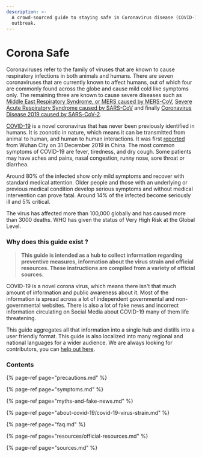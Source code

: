 ```yaml
---
description: >-
  A crowd-sourced guide to staying safe in Coronavirus disease (COVID-19)
  outbreak.
---
```


# Corona Safe

Coronaviruses refer to the family of viruses that are known to cause respiratory infections in both animals and humans. There are seven coronaviruses that are currently known to affect humans, out of which four are commonly found across the globe and cause mild cold like symptoms only. The remaining three are known to  cause severe diseases such as [Middle East Respiratory Syndrome, or MERS caused by MERS-CoV](https://www.who.int/emergencies/mers-cov/en/), [Severe Acute Respiratory Syndrome caused by SARS-CoV](https://www.who.int/csr/sars/en/) and finally [Coronavirus Disease 2019 caused by SARS-CoV-2](https://www.cdc.gov/coronavirus/2019-ncov/index.html).

[COVID-19](https://www.who.int/emergencies/diseases/novel-coronavirus-2019) is a novel coronavirus that has never been previously identified in humans. It is zoonotic in nature, which means it can be transmitted from animal to human, and human to human interactions. It  was first [reported](https://www.who.int/csr/don/05-january-2020-pneumonia-of-unkown-cause-china/en/) from Wuhan City on 31 December 2019 in China. The most common symptoms of COVID-19 are fever, tiredness, and dry cough. Some patients may have aches and pains, nasal congestion, runny nose, sore throat or diarrhea.

Around 80% of the infected show only mild symptoms and recover with standard medical attention. Older people and those with an underlying or previous medical condition develop serious symptoms and without medical intervention can prove fatal. Around 14% of the infected become seriously ill and 5% critical.

The virus has affected more than 100,000 globally and has caused more than 3000 deaths. WHO has given the status of Very High Risk at the Global Level.

### Why does this guide exist ?

> **This guide is intended as a hub to collect information regarding preventive measures, information about the virus strain and official resources. These instructions are compiled from a variety of official sources.**

COVID-19 is a novel corona virus, which means there isn't that much amount of information and public awareness about it. Most of the information is spread across a lot of independent governmental and non-governmental websites. There is also a lot of fake news and incorrect information circulating on Social Media about COVID-19 many of them life threatening.

This guide aggregates all that information into a single hub and distills into a user friendly format.  This guide is also localized into many regional and national languages for a wider audience. We are always looking for contributors, you can [help out here](https://www.coronasafe.in/contribute).

### **Contents**

{% page-ref page="precautions.md" %}

{% page-ref page="symptoms.md" %}

{% page-ref page="myths-and-fake-news.md" %}

{% page-ref page="about-covid-19/covid-19-virus-strain.md" %}

{% page-ref page="faq.md" %}

{% page-ref page="resources/official-resources.md" %}

{% page-ref page="sources.md" %}

